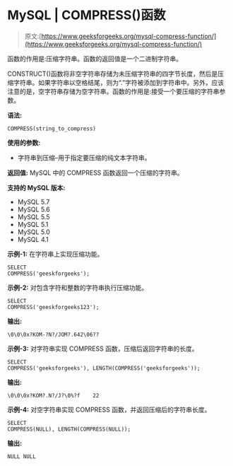 # MySQL | COMPRESS()函数

> 原文:[https://www.geeksforgeeks.org/mysql-compress-function/](https://www.geeksforgeeks.org/mysql-compress-function/)

函数的作用是:压缩字符串。函数的返回值是一个二进制字符串。

CONSTRUCT()函数将非空字符串存储为未压缩字符串的四字节长度，然后是压缩字符串。如果字符串以空格结尾，则为“.”字符被添加到字符串中。另外，应该注意的是，空字符串存储为空字符串。函数的作用是:接受一个要压缩的字符串参数。

**语法:**

```
COMPRESS(string_to_compress)
```

**使用的参数:**

*   字符串到压缩–用于指定要压缩的纯文本字符串。

**返回值:**
MySQL 中的 COMPRESS 函数返回一个压缩的字符串。

**支持的 MySQL 版本:**

*   MySQL 5.7
*   MySQL 5.6
*   MySQL 5.5
*   MySQL 5.1
*   MySQL 5.0
*   MySQL 4.1

**示例-1:** 在字符串上实现压缩功能。

```
SELECT 
COMPRESS('geeskforgeeks'); 
```

**示例-2:** 对包含字符和整数的字符串执行压缩功能。

```
SELECT 
COMPRESS('geeskforgeeks123'); 
```

**输出:**

```
\0\0\0x?KOM-?N?/JOM?.642\06?? 
```

**示例-3:** 对字符串实现 COMPRESS 函数，压缩后返回字符串的长度。

```
SELECT 
COMPRESS('geeksforgeeks'), LENGTH(COMPRESS('geeksforgeeks')); 
```

**输出:**

```
\0\0\0x?KOM?.N?/J?\0%?f    22 
```

**示例-4:** 对空字符串实现 COMPRESS 函数，并返回压缩后的字符串长度。

```
SELECT 
COMPRESS(NULL), LENGTH(COMPRESS(NULL)); 
```

**输出:**

```
NULL NULL 
```